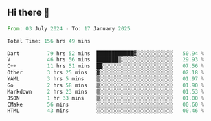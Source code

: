## Hi there 👋

<!--START_SECTION:waka-->

```rust
From: 03 July 2024 - To: 17 January 2025

Total Time: 156 hrs 49 mins

Dart         79 hrs 52 mins  ████████████▓░░░░░░░░░░░░   50.94 %
V            46 hrs 56 mins  ███████▒░░░░░░░░░░░░░░░░░   29.93 %
C++          11 hrs 51 mins  ██░░░░░░░░░░░░░░░░░░░░░░░   07.56 %
Other        3 hrs 25 mins   ▓░░░░░░░░░░░░░░░░░░░░░░░░   02.18 %
YAML         3 hrs 5 mins    ▒░░░░░░░░░░░░░░░░░░░░░░░░   01.97 %
Go           2 hrs 58 mins   ▒░░░░░░░░░░░░░░░░░░░░░░░░   01.90 %
Markdown     2 hrs 23 mins   ▒░░░░░░░░░░░░░░░░░░░░░░░░   01.53 %
JSON         1 hr 33 mins    ▒░░░░░░░░░░░░░░░░░░░░░░░░   01.00 %
CMake        56 mins         ░░░░░░░░░░░░░░░░░░░░░░░░░   00.60 %
HTML         43 mins         ░░░░░░░░░░░░░░░░░░░░░░░░░   00.46 %
```

<!--END_SECTION:waka-->

<!--
**mathiskakal/mathiskakal** is a ✨ _special_ ✨ repository because its `README.md` (this file) appears on your GitHub profile.

Here are some ideas to get you started:

- 🔭 I’m currently working on ...
- 🌱 I’m currently learning ...
- 👯 I’m looking to collaborate on ...
- 🤔 I’m looking for help with ...
- 💬 Ask me about ...
- 📫 How to reach me: ...
- 😄 Pronouns: ...
- ⚡ Fun fact: ...
-->
